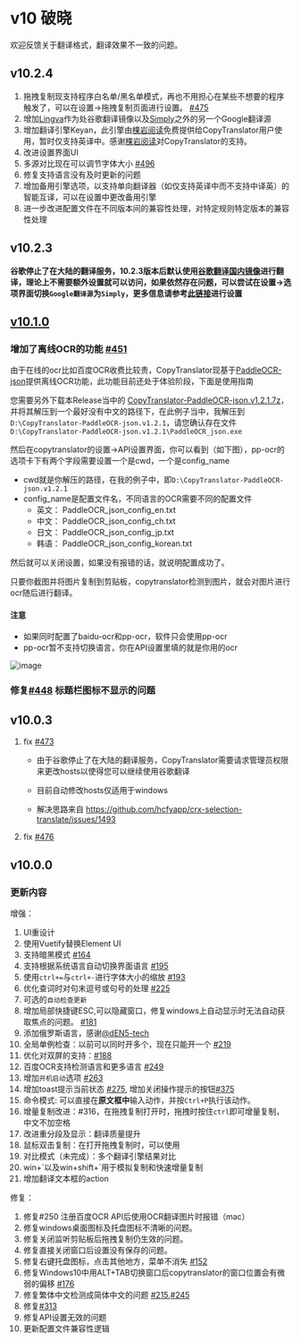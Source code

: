# v10 破晓

欢迎反馈关于翻译格式，翻译效果不一致的问题。

## v10.2.4

1. 拖拽复制现支持程序白名单/黑名单模式，再也不用担心在某些不想要的程序触发了，可以在设置->拖拽复制页面进行设置。 [#475](https://github.com/CopyTranslator/CopyTranslator/issues/475)
3. 增加[Lingva](https://github.com/thedaviddelta/lingva-translate)作为处谷歌翻译镜像以及[Simply](https://simplytranslate.org/)之外的另一个Google翻译源
4. 增加翻译引擎Keyan，此引擎由[棵岩阅读](https://www.keyanyuedu.com/?channel=copytranslator)免费提供给CopyTranslator用户使用，暂时仅支持英译中。感谢[棵岩阅读](https://www.keyanyuedu.com/?channel=copytranslator)对CopyTranslator的支持。
2. 改进设置界面UI
5. 多源对比现在可以调节字体大小 [#496](https://github.com/CopyTranslator/CopyTranslator/issues/496)
6. 修复支持语言没有及时更新的问题
7. 增加备用引擎选项，以支持单向翻译器（如仅支持英译中而不支持中译英）的智能互译，可以在设置中更改备用引擎
8. 进一步改进配置文件在不同版本间的兼容性处理，对特定规则特定版本的兼容性处理

## v10.2.3

**谷歌停止了在大陆的翻译服务，10.2.3版本后默认使用[谷歌翻译国内镜像](https://www.haah.net/archives/7885.html)进行翻译，理论上不需要额外设置就可以访问，如果依然存在问题，可以尝试在设置->选项界面切换`Google翻译源`为`Simply`，更多信息请参考[此链接](https://copytranslator.gitee.io/guide/questions.html#谷歌翻译退出中国市场的解决方案)进行设置**

## [v10.1.0](https://github.com/CopyTranslator/CopyTranslator/releases/download/v10.1.0)
### 增加了离线OCR的功能 [#451](https://github.com/CopyTranslator/CopyTranslator/issues/451)

由于在线的ocr比如百度OCR收费比较贵，CopyTranslator现基于[PaddleOCR-json](https://github.com/hiroi-sora/PaddleOCR-json/)提供离线OCR功能，此功能目前还处于体验阶段，下面是使用指南

您需要另外下载本Release当中的 [CopyTranslator-PaddleOCR-json.v1.2.1.7z](https://github.com/CopyTranslator/CopyTranslator/releases/download/v10.1.0/CopyTranslator-PaddleOCR-json.v1.2.1.7z)，并将其解压到一个最好没有中文的路径下，在此例子当中，我解压到`D:\CopyTranslator-PaddleOCR-json.v1.2.1`，请您确认存在文件`D:\CopyTranslator-PaddleOCR-json.v1.2.1\PaddleOCR_json.exe`

然后在copytranslator的设置->API设置界面，你可以看到（如下图），pp-ocr的选项卡下有两个字段需要设置一个是cwd，一个是config_name
- cwd就是你解压的路径，在我的例子中，即`D:\CopyTranslator-PaddleOCR-json.v1.2.1`
- config_name是配置文件名，不同语言的OCR需要不同的配置文件
  - 英文： PaddleOCR_json_config_en.txt 
  - 中文： PaddleOCR_json_config_ch.txt
  - 日文： PaddleOCR_json_config_jp.txt
  - 韩语： PaddleOCR_json_config_korean.txt

然后就可以关闭设置，如果没有报错的话，就说明配置成功了。

只要你截图并将图片复制到剪贴板，copytranslator检测到图片，就会对图片进行ocr随后进行翻译。

#### 注意
- 如果同时配置了baidu-ocr和pp-ocr，软件只会使用pp-ocr
- pp-ocr暂不支持切换语言，你在API设置里填的就是你用的ocr

![image](https://user-images.githubusercontent.com/22427645/194069604-6b635063-bacb-498d-98b1-a2167086ebeb.png)

### 修复[#448](https://github.com/CopyTranslator/CopyTranslator/issues/448) 标题栏图标不显示的问题

## v10.0.3
1. fix [#473](https://github.com/CopyTranslator/CopyTranslator/issues/473)
    - 由于谷歌停止了在大陆的翻译服务，CopyTranslator需要请求管理员权限来更改hosts以使得您可以继续使用谷歌翻译

    - 目前自动修改hosts仅适用于windows
    
    - 解决思路来自 https://github.com/hcfyapp/crx-selection-translate/issues/1493 
2. fix [#476](https://github.com/CopyTranslator/CopyTranslator/issues/476)

## v10.0.0


### 更新内容
增强：

1. UI重设计
2. 使用Vuetify替换Element UI
3. 支持暗黑模式 [#164](https://github.com/CopyTranslator/CopyTranslator/issues/164)
4. 支持根据系统语言自动切换界面语言 [#195](https://github.com/CopyTranslator/CopyTranslator/issues/195)
5. 使用`ctrl+=`与`ctrl+-`进行字体大小的缩放 [#193](https://github.com/CopyTranslator/CopyTranslator/issues/193)
7. 优化查词时对句末逗号或句号的处理 [#225](https://github.com/CopyTranslator/CopyTranslator/issues/225)
8. 可选的`自动检查更新`
9. 增加局部快捷键ESC,可以隐藏窗口，修复windows上自动显示时无法自动获取焦点的问题。 [#181](https://github.com/CopyTranslator/CopyTranslator/issues/181)
10. 添加俄罗斯语言，感谢[@dEN5-tech](https://www.facebook.com/profile.php?id=100028728105222)
11. 全局单例检查：以前可以同时开多个，现在只能开一个 [#219](https://github.com/CopyTranslator/CopyTranslator/issues/219)
12. 优化对双屏的支持：[#188](https://github.com/CopyTranslator/CopyTranslator/issues/188)
13. 百度OCR支持检测语言和更多语言 [#249](https://github.com/CopyTranslator/CopyTranslator/issues/249)
14. 增加`开机启动`选项 [#263](https://github.com/CopyTranslator/CopyTranslator/issues/263)
15. 增加toast提示当前状态 [#275](https://github.com/CopyTranslator/CopyTranslator/issues/275), 增加关闭操作提示的按钮[#375](https://github.com/CopyTranslator/CopyTranslator/issues/373)
16. 命令模式: 可以直接在**原文框中**输入动作，并按`Ctrl+P`执行该动作。
17. 增量复制改进：#316，在拖拽复制打开时，拖拽时按住`ctrl`即可增量复制，中文不加空格
18. 改进重分段及显示：翻译质量提升
19. 鼠标双击复制：在打开拖拽复制时，可以使用
20. 对比模式（未完成）：多个翻译引擎结果对比
21. win+\`以及win+shift+\`用于模拟复制和快速增量复制
22. 增加翻译文本框的action

修复：

1. 修复#250 注册百度OCR API后使用OCR翻译图片时报错（mac）
2. 修复windows桌面图标及托盘图标不清晰的问题。
3. 修复关闭监听剪贴板后拖拽复制仍生效的问题。
4. 修复直接关闭窗口后设置没有保存的问题。
5. 修复右键托盘图标，点击其他地方，菜单不消失 [#152](https://github.com/CopyTranslator/CopyTranslator/issues/152)
6. 修复Windows10中用ALT+TAB切换窗口后copytranslator的窗口位置会有微弱的偏移 [#176](https://github.com/CopyTranslator/CopyTranslator/issues/176)
7. 修复繁体中文检测成简体中文的问题 [#215](https://github.com/CopyTranslator/CopyTranslator/issues/215),[#245](https://github.com/CopyTranslator/CopyTranslator/issues/245)
8. 修复[#313](https://github.com/CopyTranslator/CopyTranslator/issues/313)
9. 修复API设置无效的问题
10. 更新配置文件兼容性逻辑
